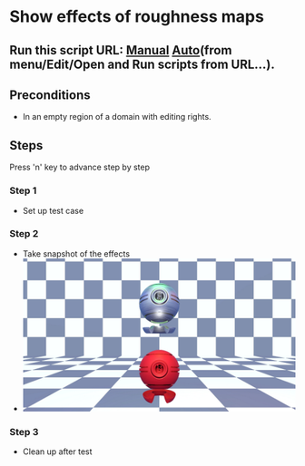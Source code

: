 # Show effects of roughness maps
## Run this script URL: [Manual](https://raw.githubusercontent.com/highfidelity/hifi_tests/master/tests/engine/render/material/roughness_map/test.js)   [Auto](https://raw.githubusercontent.com/highfidelity/hifi_tests/master/tests/engine/render/material/roughness_map/testAuto.js)(from menu/Edit/Open and Run scripts from URL...).

## Preconditions
- In an empty region of a domain with editing rights.

## Steps
Press 'n' key to advance step by step

### Step 1
- Set up test case
### Step 2
- Take snapshot of the effects
- ![](./ExpectedImage_00000.png)
### Step 3
- Clean up after test
